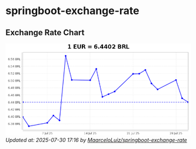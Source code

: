 # springboot-exchange-rate

<!-- EXCHANGE-RATE-START -->
## Exchange Rate Chart

![Exchange Rate Chart](charts/chart.png)*Updated at: 2025-07-30 17:16 by [MaarceloLuiz/springboot-exchange-rate](https://github.com/MaarceloLuiz/springboot-exchange-rate)*


<!-- EXCHANGE-RATE-END -->
